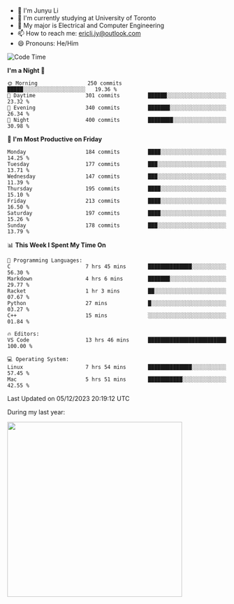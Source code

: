 ### 
- 👨 I'm Junyu Li
- 📖 I'm currently studying at University of Toronto
- 🌱 My major is Electrical and Computer Engineering
- 📫 How to reach me: ericli.jy@outlook.com
- 😄 Pronouns: He/Him

<!--
<p align="left">  
  <img height="180em" src="https://github-readme-stats-git-master-ericjyli.vercel.app/api?username=ericjyli&theme=tokyonight&show_icons=true&count_private=true&include_orgs=true" />
  <img height="180em" src="https://github-readme-stats-git-master-ericjyli.vercel.app/api/top-langs/?username=ericjyli&theme=tokyonight&count_private=true&include_orgs=true&include_orgs=true&layout=compact" />
</p>
-->

<!--START_SECTION:waka-->
![Code Time](http://img.shields.io/badge/Code%20Time-362%20hrs%2013%20mins-blue)

**I'm a Night 🦉** 

```text
🌞 Morning                250 commits         █████░░░░░░░░░░░░░░░░░░░░   19.36 % 
🌆 Daytime                301 commits         ██████░░░░░░░░░░░░░░░░░░░   23.32 % 
🌃 Evening                340 commits         ███████░░░░░░░░░░░░░░░░░░   26.34 % 
🌙 Night                  400 commits         ████████░░░░░░░░░░░░░░░░░   30.98 % 
```
📅 **I'm Most Productive on Friday** 

```text
Monday                   184 commits         ████░░░░░░░░░░░░░░░░░░░░░   14.25 % 
Tuesday                  177 commits         ███░░░░░░░░░░░░░░░░░░░░░░   13.71 % 
Wednesday                147 commits         ███░░░░░░░░░░░░░░░░░░░░░░   11.39 % 
Thursday                 195 commits         ████░░░░░░░░░░░░░░░░░░░░░   15.10 % 
Friday                   213 commits         ████░░░░░░░░░░░░░░░░░░░░░   16.50 % 
Saturday                 197 commits         ████░░░░░░░░░░░░░░░░░░░░░   15.26 % 
Sunday                   178 commits         ███░░░░░░░░░░░░░░░░░░░░░░   13.79 % 
```


📊 **This Week I Spent My Time On** 

```text
💬 Programming Languages: 
C                        7 hrs 45 mins       ██████████████░░░░░░░░░░░   56.30 % 
Markdown                 4 hrs 6 mins        ███████░░░░░░░░░░░░░░░░░░   29.77 % 
Racket                   1 hr 3 mins         ██░░░░░░░░░░░░░░░░░░░░░░░   07.67 % 
Python                   27 mins             █░░░░░░░░░░░░░░░░░░░░░░░░   03.27 % 
C++                      15 mins             ░░░░░░░░░░░░░░░░░░░░░░░░░   01.84 % 

🔥 Editors: 
VS Code                  13 hrs 46 mins      █████████████████████████   100.00 % 

💻 Operating System: 
Linux                    7 hrs 54 mins       ██████████████░░░░░░░░░░░   57.45 % 
Mac                      5 hrs 51 mins       ███████████░░░░░░░░░░░░░░   42.55 % 
```


 Last Updated on 05/12/2023 20:19:12 UTC
<!--END_SECTION:waka-->

<p> During my last year: </p>
<img height="400em" src="https://github-readme-stats-git-master-ericjyli.vercel.app/api/wakatime?username=ericjyli&layout=compact&theme=tokyonight" />

<!--
Here are some ideas to get you started:

- 🔭 I’m currently working on ...
- 🌱 I’m currently learning ...
- 👯 I’m looking to collaborate on ...
- 🤔 I’m looking for help with ...
- 💬 Ask me about ...
- 📫 How to reach me: ...
- 😄 Pronouns: ...
- ⚡ Fun fact: ...
-->
